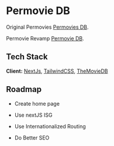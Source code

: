 # Permovie DB

Original Permovies [Permovies DB](https://permovies-db.netlify.app/).

Permovie Revamp [Permovie DB](https://permovie.risky-saputra.my.id/).

## Tech Stack

**Client:** [NextJs](https://nextjs.org/), [TailwindCSS](https://tailwindcss.com/), [TheMovieDB](https://www.themoviedb.org/)

## Roadmap

- Create home page

- Use nextJS ISG

- Use Internationalized Routing

- Do Better SEO
